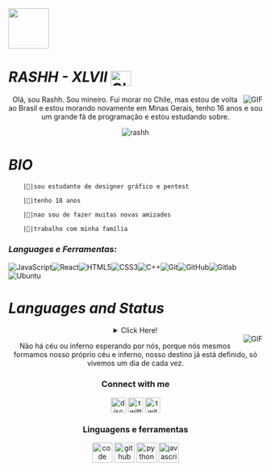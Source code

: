 











<img src="https://cdn.discordapp.com/attachments/784927893032665112/802649028440621106/v_shrine.gif" height="80px" width="80px"/>


#                                                                     *RASHH - XLVII* <img align="center" alt="GIF" src="https://cdn.discordapp.com/attachments/756887281465557032/795764596086407188/brasil_flag.gif" width="40" height="30" />                              



<img align="right" alt="GIF" src="https://cdn.discordapp.com/attachments/784794074531364894/785040894578786304/e605bff4647a133f17044335c7fbdd02.gif" />

<p align="center">Olá, sou Rashh. Sou mineiro. Fui morar no Chile, mas estou de volta ao Brasil e estou morando novamente em Minas Gerais, tenho 16 anos e sou um grande fã de programação e estou estudando sobre. </p>

<p align="center"> <img src="https://komarev.com/ghpvc/?username=rashh&color=060606" alt="rashh" /> </p>

#                                                                   *BIO* 

        |🔰|sou estudante de designer gráfico e pentest

        |🔰|tenho 18 anos

        |🔰|nao sou de fazer muitas novas amizades  

        |🔰|trabalho com minha família 



###  *Languages e Ferramentas:*
![JavaScript](https://img.shields.io/badge/-JavaScript-black?style=flat-square&logo=javascript)![React](https://img.shields.io/badge/-React-black?style=flat-square&logo=react)![HTML5](https://img.shields.io/badge/-HTML5-black?style=flat-square&logo=html5&logoColor=white)![CSS3](https://img.shields.io/badge/-CSS3-black?style=flat-square&logo=css3)![C++](https://img.shields.io/badge/-C++-black?style=flat-square&logo=c)![Git](https://img.shields.io/badge/-Git-black?style=flat-square&logo=git)![GitHub](https://img.shields.io/badge/-GitHub-black?style=flat-square&logo=github)![Gitlab](https://img.shields.io/badge/-Gitlab-black?style=flat-square&logo=gitlab)![Ubuntu](https://img.shields.io/badge/-Ubuntu-black?style=flat-square&logo=ubuntu)

#                                                                    *Languages and Status*

 <details style='text-align: center;' align='center'>
  <summary> Click Here! </summary>
  <p style="text-align: center;"align="center">============================================================</p>
  <p style="text-align: center;"align="center"><p style="text-align: center;"align="center"><a href="https://github.com/rashhy"><img align="center" src="https://github-readme-stats.vercel.app/api?username=rashhy&show_icons=true&include_all_commits=true&show_icons=true&theme=tokyonight" alt="rashhy stats" /></a></p>
  <p style="text-align: center;"align="center"><a href="https://github.com/rashhy?tab=repositories"><img align="center" src="https://github-readme-stats.vercel.app/api/top-langs/?username=rashhy&layout=compact&show_icons=true&theme=tokyonight" /></a></p>
  <p style="text-align: center;"align="center">============================================================</p>
</details>
     

<img align="right" alt="GIF" src="https://cdn.discordapp.com/attachments/648627798281551875/1036791800544886825/7145161b5e16f3bc5533a036e39a5d48.jpg" />


<p align="center"> Não há céu ou inferno esperando por nós, porque nós mesmos formamos nosso próprio céu e inferno, nosso destino já está definido, só vivemos um dia de cada vez.  </p>


<h3 align="center">Connect with me</h3>
<p align="center">
<a href="/" target="blank"><img align="center" src="https://simpleicons.org/icons/discord.svg" alt="discord" height="30" width="30"/></a>
<a href="https://twitter.com/@Rxshh47" target="blank"><img align="center" src="https://simpleicons.org/icons/twitter.svg" alt="twitter" height="30" width="30"/></a>
<a href="https://twitch.tv/rashh" target="blank"><img align="center" src="https://simpleicons.org/icons/twitch.svg" alt="twitch" height="30" width="30"/></a>
</p>


<h3 align="center">Linguagens e ferramentas</h3>
<p align="center"><img src="https://simpleicons.org/icons/visualstudiocode.svg" title="Visual Studio Code" alt="code" width="40" height="40"/>
<img src="https://simpleicons.org/icons/github.svg" title="GitHub" alt="github" width="40" height="40"/>
<img src="https://simpleicons.org/icons/python.svg" title="Python" alt="python" width="40" height="40"/>
<img src="https://simpleicons.org/icons/javascript.svg" title="JavaScript" alt="javascript" width="40" height="40"/></p>
